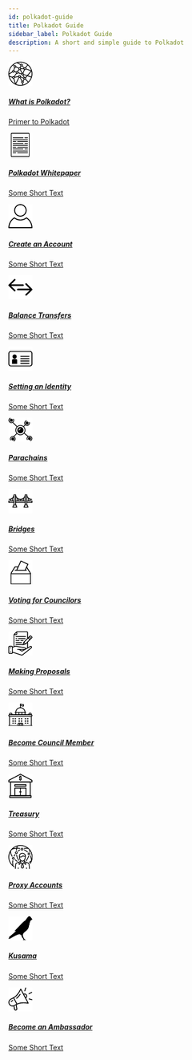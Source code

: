```yaml
---
id: polkadot-guide
title: Polkadot Guide
sidebar_label: Polkadot Guide
description: A short and simple guide to Polkadot
---
```


<div class="cards-container">
    <a class="guide-link" href=""><div class="cards">
            <img class="guide-image" src="/docs/assets/guides/polkadot-guide/Network.png" alt="">
            <div class="cards-body">
                <h5 class="cards-title">What is Polkadot?</h5>
                <p class="cards-text">Primer to Polkadot</p>
            </div>
        </div></a>
    <a class="guide-link" href=""><div class="cards">
            <img class="guide-image" src="/docs/assets/guides/polkadot-guide/Whitepaper.png" alt="">
            <div class="cards-body">
                <h5 class="cards-title">Polkadot Whitepaper</h5>
                <p class="cards-text">Some Short Text</p>
            </div>
        </div></a>
    <a class="guide-link" href=""><div class="cards">
            <img class="guide-image" src="/docs/assets/guides/polkadot-guide/Account.png" alt="">
            <div class="cards-body">
                <h5 class="cards-title">Create an Account</h5>
                <p class="cards-text">Some Short Text</p>
            </div>
        </div></a>
    <a class="guide-link" href=""><div class="cards">
            <img class="guide-image" src="/docs/assets/guides/polkadot-guide/Transfer.png" alt="">
            <div class="cards-body">
                <h5 class="cards-title">Balance Transfers</h5>
                <p class="cards-text">Some Short Text</p>
            </div>
        </div></a>
    <a class="guide-link" href=""><div class="cards">
            <img class="guide-image" src="/docs/assets/guides/polkadot-guide/Identity.png" alt="">
            <div class="cards-body">
                <h5 class="cards-title">Setting an Identity</h5>
                <p class="cards-text">Some Short Text</p>
            </div>
        </div></a>
    <a class="guide-link" href=""><div class="cards">
            <img class="guide-image" src="/docs/assets/guides/polkadot-guide/Parachain.png" alt="">
            <div class="cards-body">
                <h5 class="cards-title">Parachains</h5>
                <p class="cards-text">Some Short Text</p>
            </div>
        </div></a>
    <a class="guide-link" href=""><div class="cards">
            <img class="guide-image" src="/docs/assets/guides/polkadot-guide/Bridges.png" alt="">
            <div class="cards-body">
                <h5 class="cards-title">Bridges</h5>
                <p class="cards-text">Some Short Text</p>
            </div>
        </div></a>
    <a class="guide-link" href=""><div class="cards">
            <img class="guide-image" src="/docs/assets/guides/polkadot-guide/Voting.png" alt="">
            <div class="cards-body">
                <h5 class="cards-title">Voting for Councilors</h5>
                <p class="cards-text">Some Short Text</p>
            </div>
        </div></a>
    <a class="guide-link" href=""><div class="cards">
            <img class="guide-image" src="/docs/assets/guides/polkadot-guide/Proposal.png" alt="">
            <div class="cards-body">
                <h5 class="cards-title">Making Proposals</h5>
                <p class="cards-text">Some Short Text</p>
            </div>
        </div></a>
    <a class="guide-link" href=""><div class="cards">
            <img class="guide-image" src="/docs/assets/guides/polkadot-guide/Council.png" alt="">
            <div class="cards-body">
                <h5 class="cards-title">Become Council Member</h5>
                <p class="cards-text">Some Short Text</p>
            </div>
        </div></a>
    <a class="guide-link" href=""><div class="cards">
            <img class="guide-image" src="/docs/assets/guides/polkadot-guide/Treasury.png" alt="">
            <div class="cards-body">
                <h5 class="cards-title">Treasury</h5>
                <p class="cards-text">Some Short Text</p>
            </div>
        </div></a>
    <a class="guide-link" href=""><div class="cards">
            <img class="guide-image" src="/docs/assets/guides/polkadot-guide/Proxy.png" alt="">
            <div class="cards-body">
                <h5 class="cards-title">Proxy Accounts</h5>
                <p class="cards-text">Some Short Text</p>
            </div>
        </div></a>
    <a class="guide-link" href=""><div class="cards">
            <img class="guide-image" src="/docs/assets/guides/polkadot-guide/Kusama.svg" alt="" width="48" height="48">
            <div class="cards-body">
                <h5 class="cards-title">Kusama</h5>
                <p class="cards-text">Some Short Text</p>
            </div>
        </div></a>
    <a class="guide-link" href=""><div class="cards">
            <img class="guide-image" src="/docs/assets/guides/polkadot-guide/Ambassadors.png" alt="">
            <div class="cards-body">
                <h5 class="cards-title">Become an Ambassador</h5>
                <p class="cards-text">Some Short Text</p>
            </div>
        </div></a>
</div>
